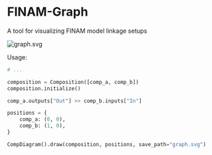 # FINAM-Graph

A tool for visualizing FINAM model linkage setups

![graph.svg](/uploads/1057e6291053461b2f175c51946a1efd/graph.svg)

Usage:

```python
# ...

composition = Composition([comp_a, comp_b])
composition.initialize()

comp_a.outputs["Out"] >> comp_b.inputs["In"]

positions = {
    comp_a: (0, 0),
    comp_b: (1, 0),
}

CompDiagram().draw(composition, positions, save_path="graph.svg")
```
